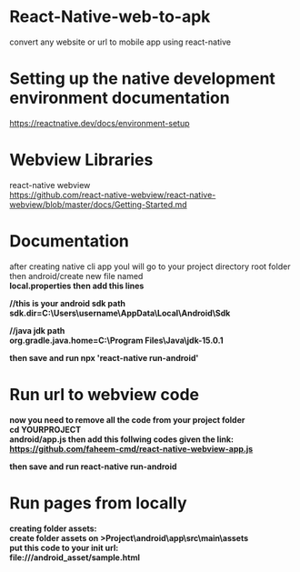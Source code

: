# React-Native-web-to-apk
convert any website or url  to mobile app using react-native

# Setting up the native development environment documentation<br>
https://reactnative.dev/docs/environment-setup

# Webview Libraries
react-native webview<br>
https://github.com/react-native-webview/react-native-webview/blob/master/docs/Getting-Started.md

# Documentation
after creating native cli app youl will go to your project directory
root folder then android/create new file named<br>
<b>local.properties then add this lines

 //this is your android sdk path<br>
<b>sdk.dir=C:\\Users\\username\\AppData\\Local\\Android\\Sdk <br>

//java jdk path<br>
<b>org.gradle.java.home=C:\\Program Files\\Java\\jdk-15.0.1   

then save and run npx 'react-native run-android'

# Run url to webview code
now you need to remove all the code from your project folder<br>
cd YOURPROJECT<br>
android/app.js then add this follwing codes given the link:<br>
https://github.com/faheem-cmd/react-native-webview-app.js

then save and run react-native run-android

# Run pages from locally
creating folder assets:<br>
create folder assets on >Project\android\app\src\main\assets<br>
put this code to your init url:<br>
file:///android_asset/sample.html




